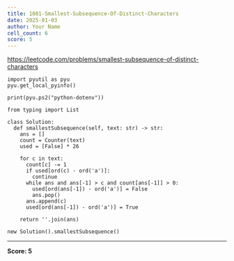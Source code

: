 ```yaml
---
title: 1081-Smallest-Subsequence-Of-Distinct-Characters
date: 2025-01-03
author: Your Name
cell_count: 6
score: 5
---
```


https://leetcode.com/problems/smallest-subsequence-of-distinct-characters


```
import pyutil as pyu
pyu.get_local_pyinfo()
```


```
print(pyu.ps2("python-dotenv"))
```


```
from typing import List
```


```
class Solution:
  def smallestSubsequence(self, text: str) -> str:
    ans = []
    count = Counter(text)
    used = [False] * 26

    for c in text:
      count[c] -= 1
      if used[ord(c) - ord('a')]:
        continue
      while ans and ans[-1] > c and count[ans[-1]] > 0:
        used[ord(ans[-1]) - ord('a')] = False
        ans.pop()
      ans.append(c)
      used[ord(ans[-1]) - ord('a')] = True

    return ''.join(ans)
```


```
new Solution().smallestSubsequence()
```


---
**Score: 5**